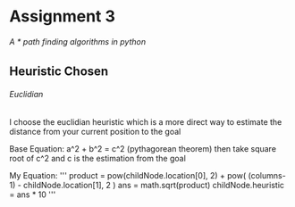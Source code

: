 # Assignment 3
###### A * path finding algorithms in python
## Heuristic Chosen
###### Euclidian
I choose the euclidian heuristic which is a more direct way to estimate the distance from your current position to the goal

Base Equation: a^2 + b^2 = c^2 (pythagorean theorem) then take square root of c^2 and c is the estimation from the goal

My Equation: 
'''
product = pow(childNode.location[0], 2) + pow( (columns-1) - childNode.location[1], 2 )
ans = math.sqrt(product)
childNode.heuristic = ans * 10
'''




